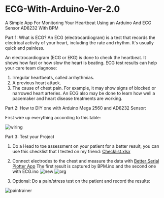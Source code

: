 # ECG-With-Arduino-Ver-2.0
A Simple App For Monitoring Your Heartbeat Using an Arduino And ECG Sensor AD8232 With BPM

Part 1: 
What is ECG?
An ECG (electrocardiogram) is a test that records the electrical activity of your heart, including the rate and rhythm. It's usually quick and painless.

An electrocardiogram (ECG or EKG) is done to check the heartbeat. It shows how fast or how slow the heart is beating. ECG test results can help your care team diagnose:

1. Irregular heartbeats, called arrhythmias.
2. A previous heart attack.
3. The cause of chest pain. For example, it may show signs of blocked or narrowed heart arteries.
An ECG also may be done to learn how well a pacemaker and heart disease treatments are working.

Part 2:
How to DIY one with Arduino Mega 2560 and AD8232 Sensor:

First wire up everything according to this table:

![wiring](https://github.com/TOXIC-MM/ECG-With-Arduino-Ver-2.0/assets/83955863/7aec69fa-644e-4861-9efd-d4a17ea1e5ea)


Part 3: Test your Project
1. Do a Head to toe assessment on your patient for a better result, you can use this checklist that I tested on my friend: [Checklist.xlsx](https://github.com/TOXIC-MM/ECG-With-Arduino-Ver-2.0/files/15121934/Checklist.xlsx)

2. Connect electrodes to the chest and measure the data with [Better Serial Plotter App](https://github.com/nathandunk/BetterSerialPlotter/releases)
   The first result is captured by BPM.ino and the second one with ECG.ino
![new](https://github.com/TOXIC-MM/ECG-With-Arduino-Ver-2.0/assets/83955863/e8b6c92a-1851-429c-8f31-51a2439c89d2)
![org](https://github.com/TOXIC-MM/ECG-With-Arduino-Ver-2.0/assets/83955863/c6c8e6b0-a3d3-4705-bab2-8be2fc9194f2)
4. Optional: Do a pain/stress test on the patient and record the results:


![paintrainer](https://github.com/TOXIC-MM/ECG-With-Arduino-Ver-2.0/assets/83955863/86602080-a377-4c5a-842d-90f540f7e34d)
